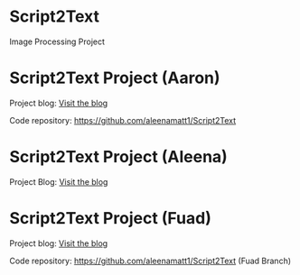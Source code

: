# Script2Text
Image Processing Project

# Script2Text Project (Aaron)

Project blog: [Visit the blog](https://script2textaaron.wordpress.com/blog/)

Code repository: https://github.com/aleenamatt1/Script2Text

# Script2Text Project (Aleena)

Project Blog: [Visit the blog](https://script2textaleena9.wordpress.com/)

# Script2Text Project (Fuad)

Project blog: [Visit the blog](https://d20124630.wordpress.com/)

Code repository: https://github.com/aleenamatt1/Script2Text (Fuad Branch)


